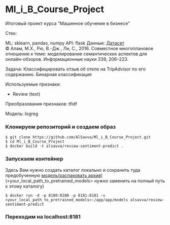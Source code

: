 # Ml_i_B_Course_Project

Итоговый проект курса "Машинное обучение в бизнесе"

Стек:

ML: sklearn, pandas, numpy
API: flask
Данные: [Датасет](https://www.kaggle.com/andrewmvd/trip-advisor-hotel-reviews)  
&copy; Алам, М.Х., Рю, В.-Дж., Ли, С., 2016. Совместное многоплановое отношение к теме: моделирование семантических аспектов для онлайн-обзоров. Информационные науки 339, 206–223.

Задача: Классифицировать отзыв об отеле на TripAdvisor по его содержанию. Бинарная классификация

Используемые признаки:

- Review (text)


Преобразования признаков: tfidf

Модель: logreg

### Клонируем репозиторий и создаем образ
```
$ git clone https://github.com/AlSavva/Ml_i_B_Course_Project.git
$ cd Ml_i_B_Course_Project
$ docker build -t alsavva/review-sentiment-predict .
```

### Запускаем контейнер

Здесь Вам нужно создать каталог локально и сохранить туда предобученную [модель(распаковать архив)](https://github.com/AlSavva/ML_in_Business/blob/Model_Preparate/model.rar) (<your_local_path_to_pretrained_models> нужно заменить на полный путь к этому каталогу)
```
$ docker run -d -p 8180:8180 -p 8181:8181 -v <your_local_path_to_pretrained_models>:/app/app/models alsavva/review-sentiment-predict
```

### Переходим на localhost:8181

